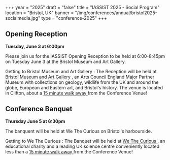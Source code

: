 +++
year = "2025"
draft = "false"
title = "IASSIST 2025 - Social Program"
location = "Bristol, UK"
banner = "/img/conferences/annual/bristol2025-socialmedia.jpg"
type = "conference-2025"
+++

## Opening Reception

**Tuesday, June 3 at 6:00pm**

Please join us for the IASSIST Opening Reception to be held at 6:00-8:45pm on Tuesday June 3 at the Bristol Museum and Art Gallery.

Getting to Bristol Museum and Art Gallery
: The Reception will be held at [Bristol Museum and Art Gallery <span class="fas fa-external-link-alt"></span>](https://www.bristolmuseums.org.uk/bristol-museum-and-art-gallery/), an Arts Council England Major Partner Museum with collections on geology, wildlife from the UK and around the globe, European and Eastern art, and Bristol's history. The venue is located in Clifton, about a [15 minute walk away <span class="fas fa-external-link-alt"></span>](https://maps.app.goo.gl/x68okWEfczLiHc4j7) from the Conference Venue! 

## Conference Banquet 

**Thursday June 5 at 6:30pm**

The banquent will be held at We The Curious on Bristol's harbourside. 

Getting to We The Curious
: The Banquet will be held at [We The Curious <span class="fas fa-external-link-alt"></span>](https://www.wethecurious.org/), an educational charity and a leading UK science centre conveniently located less than a [15 minute walk away <span class="fas fa-external-link-alt"></span>](https://maps.app.goo.gl/zaVkdMj2w9T6Smjv6) from the Conference Venue! 